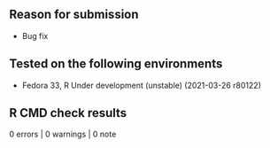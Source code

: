 ## Reason for submission
* Bug fix

## Tested on the following environments
* Fedora 33, R Under development (unstable) (2021-03-26 r80122)

## R CMD check results

0 errors | 0 warnings | 0 note


